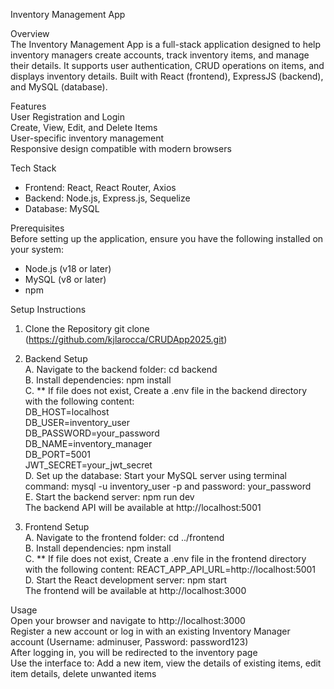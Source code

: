 Inventory Management App

Overview <br>
The Inventory Management App is a full-stack application designed to help inventory managers create accounts, track inventory items, and manage their details. It supports user authentication, CRUD operations on items, and displays inventory details. Built with React (frontend), ExpressJS (backend), and MySQL (database).

Features <br>
User Registration and Login <br>
Create, View, Edit, and Delete Items <br>
User-specific inventory management <br>
Responsive design compatible with modern browsers

Tech Stack
- Frontend: React, React Router, Axios
- Backend: Node.js, Express.js, Sequelize
- Database: MySQL

Prerequisites <br>
Before setting up the application, ensure you have the following installed on your system:

- Node.js (v18 or later)
- MySQL (v8 or later)
- npm

Setup Instructions <br>
1. Clone the Repository git clone (https://github.com/kjlarocca/CRUDApp2025.git)

2. Backend Setup <br>
A. Navigate to the backend folder: cd backend <br> 
B. Install dependencies: npm install <br>
C. ** If file does not exist, Create a .env file in the backend directory with the following content: <br>
DB_HOST=localhost <br>
DB_USER=inventory_user <br>
DB_PASSWORD=your_password <br>
DB_NAME=inventory_manager <br>
DB_PORT=5001 <br>
JWT_SECRET=your_jwt_secret <br>
D. Set up the database: Start your MySQL server using terminal command: mysql -u inventory_user -p and password: your_password <br>
E. Start the backend server: npm run dev <br>
The backend API will be available at http://localhost:5001

3. Frontend Setup <br>
A. Navigate to the frontend folder: cd ../frontend <br>
B. Install dependencies: npm install <br>
C. ** If file does not exist, Create a .env file in the frontend directory with the following content: REACT_APP_API_URL=http://localhost:5001 <br>
D. Start the React development server: npm start <br>
The frontend will be available at http://localhost:3000

Usage <br>
Open your browser and navigate to http://localhost:3000 <br>
Register a new account or log in with an existing Inventory Manager account (Username: adminuser, Password: password123) <br>
After logging in, you will be redirected to the inventory page <br>
Use the interface to: Add a new item, view the details of existing items, edit item details, delete unwanted items
